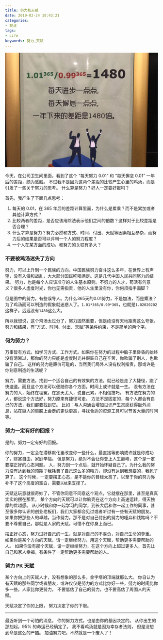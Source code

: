 ```yaml
---
title: 努力和天赋
date: 2019-02-24 18:43:21
categories:
- 观点
tags:
- Life
keywords: 努力,天赋
---
```


![](/images/努力和天赋.JPG)

今天，在公司卫生间里面，看到了这个 “每天努力 0.01” 和 “每天懈怠 0.01” 一年后的差距，颇为感触。
不过我不是因为这两个差距的比较产生心里的鸡汤，而是引发了一些关于努力的思考。
什么算是努力？好人一定要好报吗？

<!-- more -->

首先，我产生了下面几点思考：
1. 每天的 0.01，在 365 年后的差距计算里面，为什么是累乘？而不是累加或者其他计算方式？
2. 比较两者的差距，是否应该用除法表示他们之间的倍数？这样对于比较差距是否合理？
3. 什么才算是努力？努力必然和方式、时间、付出、天赋等因素相互参杂，而努力后的结果是否可以评判一个人的努力程度？
4. 一个人在某方面的成功，和努力的关联有多大？

### 不要被鸡汤迷失了方向

努力，可以上升到一个民族的方向。中国民族努力奋斗这么多年，在世界上有声望，没有入侵和战乱，大大部分国民吃喝满足。这是几代中国人民共同努力的结果。
努力，也是每个人应该准守的人生基本原则。不努力的人才，苟活有何意义？很多人虚度时光，你也无需指责，他的人生里没有你，你何须指手画脚？

但是图中的努力，有些误导人。为什么365天的0.01努力，不是加法，而是乘法？
为了鸡汤而可以制造的假象就迷惑人了。`1.01*365/0.99*365`，也就是`1.02020202`这样子，远远没有`1480`这么大。

所以我想说，这个鸡汤太过分了，努力固然重要，但是绝没有天地距离这么夸张。努力和结果，有“方式、时间、付出、天赋”等条件约束，不是简单的两个字。

### 何为努力？

万事皆有方式，如学习方式、工作方式。如果你在努力的过程中脑子里昏昏的始终没有清晰过，那你的努力只能是虚度时光并假装自己在辛苦，你欺骗了别人，也欺骗了自己。
这样的努力是廉价可耻的，当然我们局外人没有权利指责，那或许是你刻意制造的生活呢？

努力，需要方法。找到一个适合自己的有效果的方法，就已经是走了大捷径，跑了快速道。而且这个方法可以便随你各个方面，时间上或许就是一生。
没有方法在努力的人，始终在埋冤，在怨天尤人，说自己累，不相信技巧。
有方法在努力的人，都说这个方法好，努力原来有捷径可走。
方法不是固定的，每个人都会有自己的方法，我们都要找到它。
比如：与人沟通会增加见识产生灵感获得额外消息，站在巨人的肩膀上会走的更快更高，寻找合适的资源工具可以节省大量的时间等。

### 努力一定有好的回报？

是的。努力一定有好的回报。

你的努力，一定会在潜移默化里改变你一些什么，最直接等影响或许就是你成功了，财富自由，家庭辛福。
但是努力，绝对不会让你登上人生巅峰，这个是一定要摆正好的心态问题。
人，努力到一个点后，就开始怀疑自己了。为什么我的努力没有达到我的预期？我耗费了自己这么多的精力，却没有达到我想要的，我死了算了。
这个时候，一定要摆正心态，是不是你的目标太高了，以至于你的努力弥补不了这个高度的空白，需要`天赋`来支撑了。

天赋这玩意就很奇妙了，不管你同意不同意这个观点，它就摆在那里，甚至是真真实实的摆在那里。
某个方向的天赋可以让你脑壳在这个方向上高速运转，得天独厚的优越感。
从小时候和你一起学习的同学，到长大后和你一起工作的同事，甚至很多你认识的创业老板们，我们大家都会见过或者听过有一些有天赋的朋友。
如果你把那些人的卓越，当作努力，那不是对自己付出的努力的唾弃和践踏吗？不要不尊重自己，那就是人家的天赋，可惜不在你身上而已。

摆正好心态，努力过好自己的一生，就是对自己的不辜负，对自己生命的尊重。
如果你是某个方向的天赋，请一定继续努力，用这个天赋，帮助更多需要帮助的人。
如果你没有那个天赋，请一定继续努力，在这个方向上超过更多人，首先让自己和家人幸福，有条件了一定帮助更多需要帮助的人。

### 努力 PK 天赋

某个方向上的天赋人才，没有想象的那么多，金字塔的顶端就那么大。
你自认为有天赋的那些同学或者朋友，或许仅仅是努力的方式比你好一些，努力的时间比你多一些。人家比你更努力。
不要低估了自己的努力，也不要高估了周围人的天赋。

天赋决定了你的上限，
努力决定了你的下限。

___

最近听到一个可怕的消息，
你的努力方式，也是由你的基因决定的。
从你出生的那刻起，95% 的命运已经确定了。
我不看鸡汤就是因为幸存者法则，
但是没想到命是这么的严酷。
加油努力吧，不然就是一个废人了！